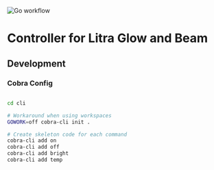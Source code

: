 ![Go workflow](https://github.com/kharyam/go-litra-driver/actions/workflows/go.yml/badge.svg)
# Controller for Litra Glow and Beam

## Development

### Cobra Config

```bash

cd cli

# Workaround when using workspaces
GOWORK=off cobra-cli init .

# Create skeleton code for each command
cobra-cli add on
cobra-cli add off
cobra-cli add bright
cobra-cli add temp
```
